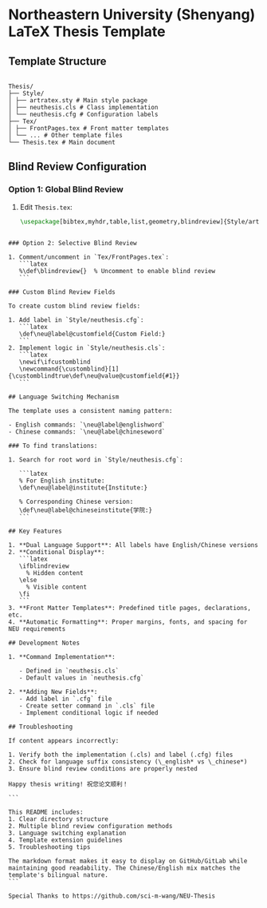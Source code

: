 # Northeastern University (Shenyang) LaTeX Thesis Template

## Template Structure
```

Thesis/
├── Style/
│ ├── artratex.sty # Main style package
│ ├── neuthesis.cls # Class implementation
│ └── neuthesis.cfg # Configuration labels
├── Tex/
│ ├── FrontPages.tex # Front matter templates
│ └── ... # Other template files
└── Thesis.tex # Main document

````

## Blind Review Configuration

### Option 1: Global Blind Review
1. Edit `Thesis.tex`:
   ```latex
   \usepackage[bibtex,myhdr,table,list,geometry,blindreview]{Style/artratex}
````

### Option 2: Selective Blind Review

1. Comment/uncomment in `Tex/FrontPages.tex`:
   ```latex
   %\def\blindreview{}  % Uncomment to enable blind review
   ```

### Custom Blind Review Fields

To create custom blind review fields:

1. Add label in `Style/neuthesis.cfg`:
   ```latex
   \def\neu@label@customfield{Custom Field:}
   ```
2. Implement logic in `Style/neuthesis.cls`:
   ```latex
   \newif\ifcustomblind
   \newcommand{\customblind}[1]{\customblindtrue\def\neu@value@customfield{#1}}
   ```

## Language Switching Mechanism

The template uses a consistent naming pattern:

- English commands: `\neu@label@englishword`
- Chinese commands: `\neu@label@chineseword`

### To find translations:

1. Search for root word in `Style/neuthesis.cfg`:

   ```latex
   % For English institute:
   \def\neu@label@institute{Institute:}

   % Corresponding Chinese version:
   \def\neu@label@chineseinstitute{学院:}
   ```

## Key Features

1. **Dual Language Support**: All labels have English/Chinese versions
2. **Conditional Display**:
   ```latex
   \ifblindreview
     % Hidden content
   \else
     % Visible content
   \fi
   ```
3. **Front Matter Templates**: Predefined title pages, declarations, etc.
4. **Automatic Formatting**: Proper margins, fonts, and spacing for NEU requirements

## Development Notes

1. **Command Implementation**:

   - Defined in `neuthesis.cls`
   - Default values in `neuthesis.cfg`

2. **Adding New Fields**:
   - Add label in `.cfg` file
   - Create setter command in `.cls` file
   - Implement conditional logic if needed

## Troubleshooting

If content appears incorrectly:

1. Verify both the implementation (.cls) and label (.cfg) files
2. Check for language suffix consistency (\_english* vs \_chinese*)
3. Ensure blind review conditions are properly nested

Happy thesis writing! 祝您论文顺利！

```

This README includes:
1. Clear directory structure
2. Multiple blind review configuration methods
3. Language switching explanation
4. Template extension guidelines
5. Troubleshooting tips

The markdown format makes it easy to display on GitHub/GitLab while maintaining good readability. The Chinese/English mix matches the template's bilingual nature.
```

Special Thanks to https://github.com/sci-m-wang/NEU-Thesis
